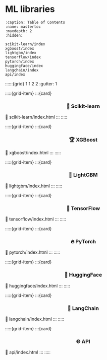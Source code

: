 # ML libraries

```{toctree}
:caption: Table of Contents
:name: mastertoc
:maxdepth: 2
:hidden:

scikit-learn/index
xgboost/index
lightgbm/index
tensorflow/index
pytorch/index
huggingface/index
langchain/index
api/index
```

::::::{grid} 1 1 2 2
:gutter: 1

:::::{grid-item}
:::{card} <h3><center>🤖 Scikit-learn</center></h3>
:link: scikit-learn/index.html
:::
:::::

:::::{grid-item}
:::{card} <h3><center>🏆 XGBoost</center></h3>
:link: xgboost/index.html
:::
:::::

:::::{grid-item}
:::{card} <h3><center>🌟 LightGBM</center></h3>
:link: lightgbm/index.html
:::
:::::

:::::{grid-item}
:::{card} <h3><center>📙 TensorFlow</center></h3>
:link: tensorflow/index.html
:::
:::::

:::::{grid-item}
:::{card} <h3><center>🔥 PyTorch</center></h3>
:link: pytorch/index.html
:::
:::::

:::::{grid-item}
:::{card} <h3><center>🤗 HuggingFace</center></h3>
:link: huggingface/index.html
:::
:::::

:::::{grid-item}
:::{card} <h3><center>🦜 LangChain</center></h3>
:link: langchain/index.html
:::
:::::

:::::{grid-item}
:::{card} <h3><center>🌐 API</center></h3>
:link: api/index.html
:::
:::::


